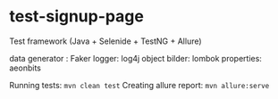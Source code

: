 # test-signup-page

Test framework (Java + Selenide + TestNG + Allure)

data generator : Faker
logger: log4j
object bilder: lombok
properties: aeonbits


Running tests: ```mvn clean test```
Creating allure report: ```mvn allure:serve```

